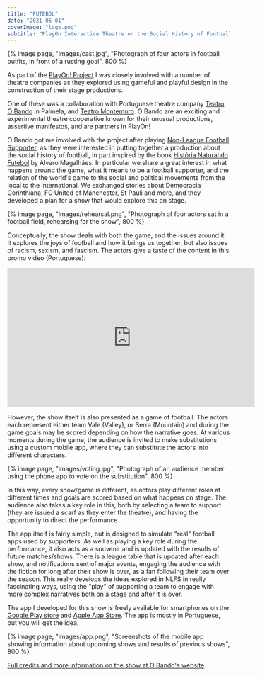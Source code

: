 ```yaml
---
title: "FUTEBOL"
date: "2021-06-01"
coverImage: "logo.png"
subtitle: "PlayOn Interactive Theatre on the Social History of Football"
---
```


{% image page, "images/cast.jpg", "Photograph of four actors in football outfits, in front of a rusting goal", 800 %}

As part of the [PlayOn! Project](/projects/play-on) I was closely involved with a number of theatre companies as they explored using gameful and playful design in the construction of their stage productions.

One of these was a collaboration with Portuguese theatre company [Teatro O Bando](https://obando.pt) in Palmela, and [Teatro Montemuro](https://teatromontemuro.com/). O Bando are an exciting and experimental theatre cooperative known for their unusual productions, assertive manifestos, and are partners in PlayOn!

O Bando got me involved with the project after playing [Non-League Football Supporter](/projects/non-league-football-supporter), as they were interested in putting together a production about the social history of football, in part inspired by the book [História Natural do Futebol](https://www.wook.pt/livro/historia-natural-do-futebol-alvaro-magalhaes/11236719) by Álvaro Magalhães. In particular we share a great interest in what happens around the game, what it means to be a football supporter, and the relation of the world's game to the social and political movements from the local to the international. We exchanged stories about Democracia Corinthiana, FC United of Manchester, St Pauli and more, and they developed a plan for a show that would explore this on stage.

{% image page, "images/rehearsal.png", "Photograph of four actors sat in a football field, rehearsing for the show", 800 %}

Conceptually, the show deals with both the game, and the issues around it. It explores the joys of football and how it brings us together, but also issues of racism, sexism, and fascism. The actors give a taste of the content in this promo video (Portuguese):

<iframe width="560" height="315" src="https://www.youtube.com/embed/sE_8_7ilJ68" title="YouTube video player" frameborder="0" allow="accelerometer; autoplay; clipboard-write; encrypted-media; gyroscope; picture-in-picture" allowfullscreen></iframe>

However, the show itself is also presented as a game of football. The actors each represent either team Vale (Valley), or Serra (Mountain) and during the game goals may be scored depending on how the narrative goes. At various moments during the game, the audience is invited to make substitutions using a custom mobile app, where they can substitute the actors into different characters.

{% image page, "images/voting.jpg", "Photograph of an audience member using the phone app to vote on the substitution", 800 %}

In this way, every show/game is different, as actors play different roles at different times and goals are scored based on what happens on stage. The audience also takes a key role in this, both by selecting a team to support (they are issued a scarf as they enter the theatre), and having the opportunity to direct the performance.

The app itself is fairly simple, but is designed to simulate "real" football apps used by supporters. As well as playing a key role during the performance, it also acts as a souvenir and is updated with the results of future matches/shows. There is a league table that is updated after each show, and notifications sent of major events, engaging the audience with the fiction for long after their show is over, as a fan following their team over the season. This really develops the ideas explored in NLFS in really fascinating ways, using the "play" of supporting a team to engage with more complex narratives both on a stage and after it is over.

The app I developed for this show is freely available for smartphones on the [Google Play store](https://play.google.com/store/apps/details?id=org.kirman.ben.obando_foot&hl=en_GB&gl=US) and [Apple App Store](https://apps.apple.com/gb/app/futebol-espectáculo/id1587358224). The app is mostly in Portuguese, but you will get the idea.

{% image page, "images/app.png", "Screenshots of the mobile app showing information about upcoming shows and results of previous shows", 800 %}

[Full credits and more information on the show at O Bando's website](http://obando.pt/pt/espectaculos/2018-2021/futebol-2021/).